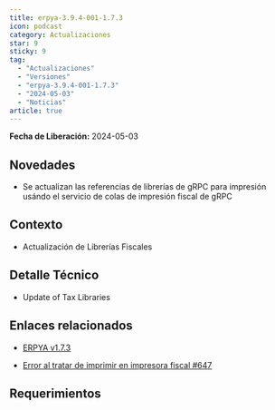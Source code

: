 ```yaml
---
title: erpya-3.9.4-001-1.7.3
icon: podcast
category: Actualizaciones
star: 9
sticky: 9
tag:
  - "Actualizaciones"
  - "Versiones"
  - "erpya-3.9.4-001-1.7.3"
  - "2024-05-03"
  - "Noticias"
article: true
---
```


**Fecha de Liberación:** 2024-05-03

## Novedades

- Se actualizan las referencias de librerías de gRPC para impresión usándo el servicio de colas de impresión fiscal de gRPC

## Contexto

- Actualización de Librerías Fiscales

## Detalle Técnico

- Update of Tax Libraries

## Enlaces relacionados

- [ERPYA v1.7.3](https://github.com/erpya/adempiere_patch_zk/releases/tag/1.7.3)

- [Error al tratar de imprimir en impresora fiscal #647](https://github.com/erpcya/Control-PROSEIN/issues/647)

## Requerimientos
